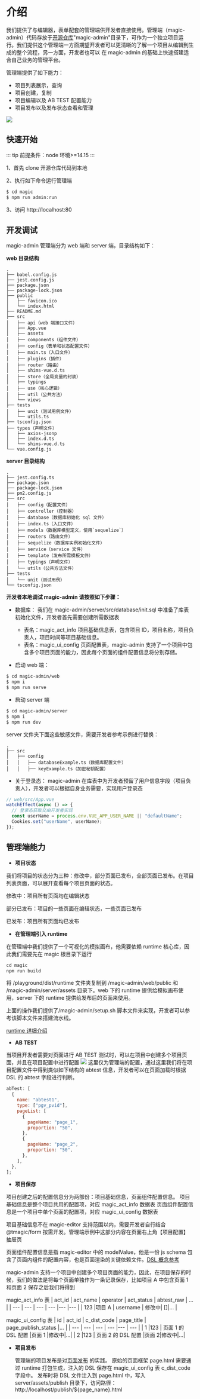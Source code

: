 # 介绍

我们提供了与编辑器，表单配套的管理端供开发者直接使用。管理端（magic-admin）代码存放于[开源仓库](https://github.com/Tencent/tmagic-editor)"magic-admin"目录下，可作为一个独立项目运行。我们提供这个管理端一方面期望开发者可以更清晰的了解一个项目从编辑到生成的整个流程，另一方面，开发者也可以
在 magic-admin 的基础上快速搭建适合自己业务的管理平台。

管理端提供了如下能力：

- 项目列表展示，查询
- 项目创建，复制
- 项目编辑以及 AB TEST 配置能力
- 项目发布以及发布状态查看和管理

<img src="https://vfiles.gtimg.cn/vupload/20211129/81d34a1638168945248.png">

## 快速开始

::: tip
前提条件：node 环境>=14.15
:::

1、首先 clone 开源仓库代码到本地

2、执行如下命令运行管理端

```bash
$ cd magic
$ npm run admin:run
```

3、访问 http://localhost:80

## 开发调试

magic-admin 管理端分为 web 端和 server 端，目录结构如下：

**web 目录结构**

```
.
├── babel.config.js
├── jest.config.js
├── package.json
├── package-lock.json
├── public
│   ├── favicon.ico
│   └── index.html
├── README.md
├── src
│   ├── api（web 端接口文件）
│   ├── App.vue
│   ├── assets
│   ├── components（组件文件）
│   ├── config（表单和状态配置文件）
│   ├── main.ts（入口文件）
│   ├── plugins（插件）
│   ├── router（路由）
│   ├── shims-vue.d.ts
│   ├── store（全局变量的封装）
│   ├── typings
│   ├── use（核心逻辑）
│   ├── util（公共方法）
│   └── views
├── tests
│   ├── unit（测试用例文件）
│   └── utils.ts
├── tsconfig.json
├── types（声明文件）
│   ├── axios-jsonp
│   ├── index.d.ts
│   └── shims-vue.d.ts
└── vue.config.js
```

**server 目录结构**

```
.
├── jest.config.ts
├── package.json
├── package-lock.json
├── pm2.config.js
├── src
│   ├── config（配置文件）
│   ├── controller（控制器）
│   ├── database（数据库初始化 sql 文件）
│   ├── index.ts（入口文件）
│   ├── models（数据库模型定义，使用`sequelize`）
│   ├── routers（路由文件）
│   ├── sequelize（数据库实例初始化文件）
│   ├── service（service 文件）
│   ├── template（发布所需模板文件）
│   ├── typings（声明文件）
│   └── utils（公共方法文件）
├── tests
│   └── unit（测试用例）
└── tsconfig.json
```

**开发者本地调试 magic-admin 请按照如下步骤：**

- 数据库：
  我们在 magic-admin/server/src/database/init.sql 中准备了库表初始化文件，开发者首先需要创建所需数据表

  - 表名：magic_act_info
    项目基础信息表，包含项目 ID，项目名称，项目负责人，项目时间等项目基础信息。
  - 表名：magic_ui_config
    页面配置表，magic-admin 支持了一个项目中包含多个项目页面的能力，因此每个页面的组件配置信息将分别存储。

- 启动 web 端：

```bash
$ cd magic-admin/web
$ npm i
$ npm run serve
```

- 启动 server 端

```bash
$ cd magic-admin/server
$ npm i
$ npm run dev
```

server 文件夹下面这些敏感文件，需要开发者参考示例进行替换：

```
.
├── src
│   ├── config
│   │   ├── databaseExample.ts（数据库配置文件）
│   │   ├── keyExample.ts（加密秘钥配置）
```

- 关于登录态：
  magic-admin 在库表中为开发者预留了用户信息字段（项目负责人），开发者可以根据自身业务需要，实现用户登录态

```js
// web/src/App.vue
watchEffect(async () => {
  // 登录态获取交由开发者实现
  const userName = process.env.VUE_APP_USER_NAME || "defaultName";
  Cookies.set("userName", userName);
});
```

## 管理端能力

- **项目状态**

我们将项目的状态分为三种：修改中，部分页面已发布，全部页面已发布。在项目列表页面，可以展开查看每个项目页面的状态。

修改中：项目所有页面均在编辑状态

部分已发布：项目的一些页面在编辑状态，一些页面已发布

已发布：项目所有页面均已发布

- **在管理端引入 runtime**

在管理端中我们提供了一个可视化的模拟画布，他需要依赖 runtime 核心库，因此我们需要先在 magic 根目录下运行

```js
cd magic
npm run build
```

将 /playground/dist/runtime 文件夹复制到 /magic-admin/web/public 和 /magic-admin/server/assets 目录下。web 下的 runtime 提供给模拟画布使用，server 下的 runtime 提供给发布后的页面来使用。

上面的操作我们提供了/magic-admin/setup.sh 脚本文件来实现，开发者可以参考该脚本文件来搭建流水线。

[runtime 详细介绍](https://tencent.github.io/tmagic-editor/docs/page/introduction.html#runtime)

- **AB TEST**

当项目开发者需要对页面进行 AB TEST 测试时，可以在项目中创建多个项目页面，并且在项目配置中进行配置
<img src="https://vfiles.gtimg.cn/vupload/20211129/c11fa81638173475771.png">
这里仅为管理端的配置，通过这里我们将在项目配置文件中得到类似如下结构的 abtest 信息，开发者可以在页面加载时根据 DSL 的 abtest 字段进行判断。

```js
abTest: [
  {
    name: "abtest1",
    type: ["pgv_pvid"],
    pageList: [
      {
        pageName: "page_1",
        proportion: "50",
      },
      {
        pageName: "page_2",
        proportion: "50",
      },
    ],
  },
];
```

- **项目保存**

项目创建之后的配置信息分为两部份：项目基础信息，页面组件配置信息。
项目基础信息是整个项目共用的配置项，对应 magic_act_info 数据表
页面组件配置信息是一个项目中单个页面的配置项，对应 magic_ui_config 数据表

项目基础信息不在 magic-editor 支持范围以内，需要开发者自行结合 @tmagic/form 按需开发。管理端示例中这部分内容在页面右上角【项目配置】抽屉页

页面组件配置信息是指 magic-editor 中的 modelValue，他是一份 js schema 包含了页面内组件的配置内容，也是页面渲染的关键依赖文件。[DSL 概念参考](https://tencent.github.io/tmagic-editor/docs/page/introduction.html#%E7%BC%96%E8%BE%91%E5%99%A8%E4%BA%A7%E7%89%A9-DSL)

magic-admin 支持一个项目中创建多个项目页面的能力，因此，在项目保存的时候，我们的做法是将每个页面单独作为一条记录保存，比如项目 A 中包含页面 1 和页面 2
保存之后我们将得到

magic_act_info 表
| act_id | act_name | operator | act_status | abtest_raw | ... |
| --- | --- | --- | --- |--- |--- |
| 123 |项目 A | username | 修改中| []|... |

magic_ui_config 表
| id | act_id | c_dist_code | page_title | page_publish_status |... |
| --- | --- | --- | --- |--- | --- |
| 1 |123 | 页面 1 的 DSL 配置 |页面 1 |修改中|...|
| 2 |123 | 页面 2 的 DSL 配置 |页面 2|修改中|...|

- **项目发布**

  管理端的项目发布是对[页面发布](https://tencent.github.io/tmagic-editor/docs/page/introduction.html#%E9%A1%B5%E9%9D%A2%E5%8F%91%E5%B8%83) 的实践。
  原始的页面框架 page.html 需要通过 runtime 打包生成，注入的 DSL 保存在 magic_ui_config 表 c_dist_code 字段中。
  发布时将 DSL 文件注入到 page.html 中，写入 server/assets/publish 目录下，访问路径： http://localhost/publish/${page_name}.html
